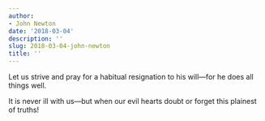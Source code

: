 ```yaml
---
author:
- John Newton
date: '2018-03-04'
description: ''
slug: 2018-03-04-john-newton
title: ''
---
```

Let us strive and pray for a habitual resignation to his will—for he does all things well. 

It is never ill with us—but when our evil hearts doubt or forget this plainest of truths!



